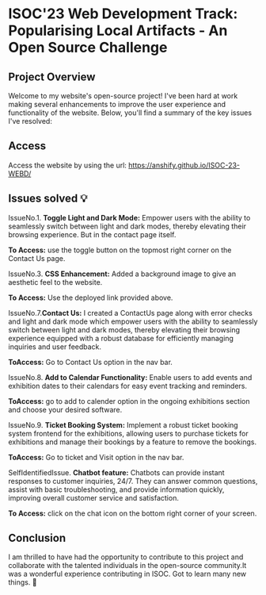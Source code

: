 # ISOC'23 Web Development Track: Popularising Local Artifacts - An Open Source Challenge

## Project Overview

Welcome to my website's open-source project! I've been hard at work making several enhancements to improve the user experience and functionality of the website. Below, you'll find a summary of the key issues I've resolved:

## Access

Access the website by using the url:  https://anshify.github.io/ISOC-23-WEBD/

## Issues solved :bulb:

IssueNo.1. **Toggle Light and Dark Mode:** Empower users with the ability to seamlessly switch between light and dark modes, thereby elevating their browsing experience. But in the contact page itself.

**To Access:** use the toggle button on the topmost right corner on the Contact Us page.

IssueNo.3. **CSS Enhancement:** Added a background image to give an aesthetic feel to the website.

**To Access:** Use the deployed link provided above.

IssueNo.7.**Contact Us:** I created a ContactUs page along with error checks and light and dark mode which empower users with the ability to seamlessly switch between light and dark modes, thereby elevating their browsing experience equipped with a robust database for efficiently managing inquiries and user feedback.

**ToAccess:** Go to Contact Us option in the nav bar.

IssueNo.8. **Add to Calendar Functionality:** Enable users to add events and exhibition dates to their calendars for easy event tracking and reminders.

**ToAccess:** go to add to calender option in the ongoing exhibitions section and choose your desired software.

IssueNo.9. **Ticket Booking System:** Implement a robust ticket booking system frontend for the exhibitions, allowing users to purchase tickets for exhibitions and manage their bookings by a feature to remove the bookings.

**ToAccess:** Go to ticket and Visit option in the nav bar.

SelfIdentifiedIssue. **Chatbot feature:** Chatbots can provide instant responses to customer inquiries, 24/7. They can answer common questions, assist with basic troubleshooting, and provide information quickly, improving overall customer service and satisfaction.

**To Access:** click on the chat icon on the bottom right corner of your screen.

## Conclusion

I am thrilled to have had the opportunity to contribute to this project and collaborate with the talented individuals in the open-source community.It was a wonderful experience contributing in ISOC. Got to learn many new things. :hugs: 
